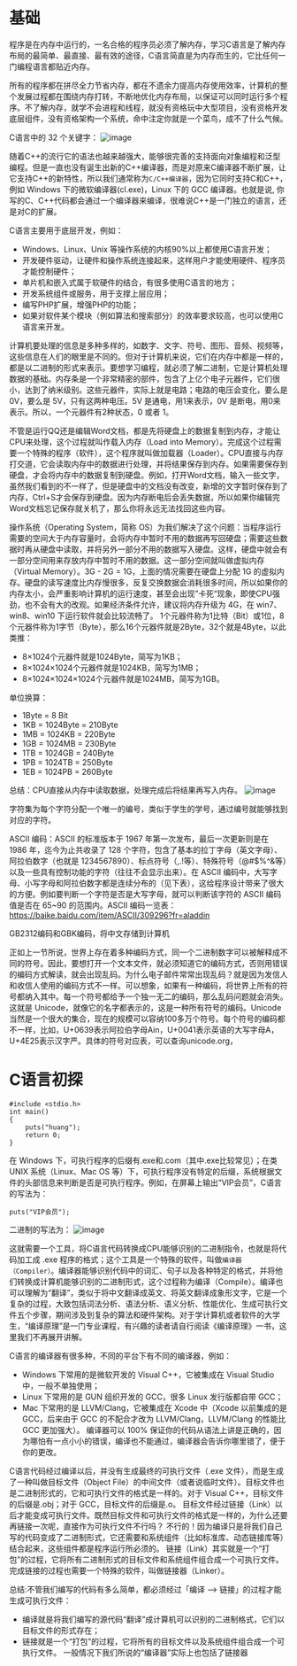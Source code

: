 # 基础
程序是在内存中运行的，一名合格的程序员必须了解内存，学习C语言是了解内存布局的最简单、最直接、最有效的途径，C语言简直是为内存而生的，它比任何一门编程语言都贴近内存。

所有的程序都在拼尽全力节省内存，都在不遗余力提高内存使用效率，计算机的整个发展过程都在围绕内存打转，不断地优化内存布局，以保证可以同时运行多个程序。不了解内存，就学不会进程和线程，就没有资格玩中大型项目，没有资格开发底层组件，没有资格架构一个系统，命中注定你就是一个菜鸟，成不了什么气候。

C语言中的 32 个关键字：
![image](https://user-images.githubusercontent.com/34932312/78112230-83fefd80-7430-11ea-99db-32516e830dbe.png)

随着C++的流行它的语法也越来越强大，能够很完善的支持面向对象编程和泛型编程。但是一直也没有诞生出新的C++编译器，而是对原来C编译器不断扩展，让它支持C++的新特性，所以我们通常称为`C/C++编译器`，因为它同时支持C和C++，例如 Windows 下的微软编译器(cl.exe)，Linux 下的 GCC 编译器。也就是说, 你写的C、C++代码都会通过一个编译器来编译，很难说C++是一门独立的语言，还是对C的扩展。

C语言主要用于底层开发，例如：
- Windows、Linux、Unix 等操作系统的内核90%以上都使用C语言开发；
- 开发硬件驱动，让硬件和操作系统连接起来，这样用户才能使用硬件、程序员才能控制硬件；
- 单片机和嵌入式属于软硬件的结合，有很多使用C语言的地方；
- 开发系统组件或服务，用于支撑上层应用；
- 编写PHP扩展，增强PHP的功能；
- 如果对软件某个模块（例如算法和搜索部分）的效率要求较高，也可以使用C语言来开发。

计算机要处理的信息是多种多样的，如数字、文字、符号、图形、音频、视频等，这些信息在人们的眼里是不同的。但对于计算机来说，它们在内存中都是一样的，都是以二进制的形式来表示。要想学习编程，就必须了解二进制，它是计算机处理数据的基础。内存条是一个非常精密的部件，包含了上亿个电子元器件，它们很小，达到了纳米级别。这些元器件，实际上就是电路；电路的电压会变化，要么是 0V，要么是 5V，只有这两种电压。5V 是通电，用1来表示，0V 是断电，用0来表示。所以，一个元器件有2种状态，0 或者 1。

不管是运行QQ还是编辑Word文档，都是先将硬盘上的数据复制到内存，才能让CPU来处理，这个过程就叫作载入内存（Load into Memory）。完成这个过程需要一个特殊的程序（软件），这个程序就叫做加载器（Loader）。CPU直接与内存打交道，它会读取内存中的数据进行处理，并将结果保存到内存。如果需要保存到硬盘，才会将内存中的数据复制到硬盘。例如，打开Word文档，输入一些文字，虽然我们看到的不一样了，但是硬盘中的文档没有改变，新增的文字暂时保存到了内存，Ctrl+S才会保存到硬盘。因为内存断电后会丢失数据，所以如果你编辑完Word文档忘记保存就关机了，那么你将永远无法找回这些内容。

操作系统（Operating System，简称 OS）为我们解决了这个问题：当程序运行需要的空间大于内存容量时，会将内存中暂时不用的数据再写回硬盘；需要这些数据时再从硬盘中读取，并将另外一部分不用的数据写入硬盘。这样，硬盘中就会有一部分空间用来存放内存中暂时不用的数据。这一部分空间就叫做虚拟内存（Virtual Memory）。3G - 2G = 1G，上面的情况需要在硬盘上分配 1G 的虚拟内存。硬盘的读写速度比内存慢很多，反复交换数据会消耗很多时间，所以如果你的内存太小，会严重影响计算机的运行速度，甚至会出现”卡死“现象，即使CPU强劲，也不会有大的改观。如果经济条件允许，建议将内存升级为 4G，在 win7、win8、win10 下运行软件就会比较流畅了。
1个元器件称为1比特（Bit）或1位，8个元器件称为1字节（Byte），那么16个元器件就是2Byte，32个就是4Byte，以此类推：
- 8×1024个元器件就是1024Byte，简写为1KB；
- 8×1024×1024个元器件就是1024KB，简写为1MB；
- 8×1024×1024×1024个元器件就是1024MB，简写为1GB。

单位换算：
- 1Byte = 8 Bit
- 1KB = 1024Byte = 210Byte
- 1MB = 1024KB = 220Byte
- 1GB = 1024MB = 230Byte
- 1TB = 1024GB = 240Byte
- 1PB = 1024TB = 250Byte
- 1EB = 1024PB = 260Byte

总结：CPU直接从内存中读取数据，处理完成后将结果再写入内存。
![image](https://user-images.githubusercontent.com/34932312/78213555-a2730080-74e5-11ea-8b93-489b21ae41a9.png)

字符集为每个字符分配一个唯一的编号，类似于学生的学号，通过编号就能够找到对应的字符。

ASCII 编码：ASCII 的标准版本于 1967 年第一次发布，最后一次更新则是在 1986 年，迄今为止共收录了 128 个字符，包含了基本的拉丁字母（英文字母）、阿拉伯数字（也就是 1234567890）、标点符号（,.!等）、特殊符号（@#$%^&等）以及一些具有控制功能的字符（往往不会显示出来）。在 ASCII 编码中，大写字母、小写字母和阿拉伯数字都是连续分布的（见下表），这给程序设计带来了很大的方便。例如要判断一个字符是否是大写字母，就可以判断该字符的 ASCII 编码值是否在 65~90 的范围内。ASCII 编码一览表：https://baike.baidu.com/item/ASCII/309296?fr=aladdin

GB2312编码和GBK编码，将中文存储到计算机

正如上一节所说，世界上存在着多种编码方式，同一个二进制数字可以被解释成不同的符号。因此，要想打开一个文本文件，就必须知道它的编码方式，否则用错误的编码方式解读，就会出现乱码。为什么电子邮件常常出现乱码？就是因为发信人和收信人使用的编码方式不一样。可以想象，如果有一种编码，将世界上所有的符号都纳入其中。每一个符号都给予一个独一无二的编码，那么乱码问题就会消失。这就是 Unicode，就像它的名字都表示的，这是一种所有符号的编码。Unicode 当然是一个很大的集合，现在的规模可以容纳100多万个符号。每个符号的编码都不一样，比如，U+0639表示阿拉伯字母Ain，U+0041表示英语的大写字母A，U+4E25表示汉字严。具体的符号对应表，可以查询unicode.org，


# C语言初探
```
#include <stdio.h>
int main() 
{
    puts("huang");
    return 0;
}
```
在 Windows 下，可执行程序的后缀有.exe和.com（其中.exe比较常见）；在类 UNIX 系统（Linux、Mac OS 等）下，可执行程序没有特定的后缀，系统根据文件的头部信息来判断是否是可执行程序。例如，在屏幕上输出“VIP会员”，C语言的写法为：
```
puts("VIP会员");

```
二进制的写法为：
![image](https://user-images.githubusercontent.com/34932312/78223650-d526f400-74f9-11ea-9f4a-99a7fff5a260.png)

这就需要一个工具，将C语言代码转换成CPU能够识别的二进制指令，也就是将代码加工成 .exe 程序的格式；这个工具是一个特殊的软件，叫做`编译器（Compiler）`。编译器能够识别代码中的词汇、句子以及各种特定的格式，并将他们转换成计算机能够识别的二进制形式，这个过程称为编译（Compile）。编译也可以理解为“翻译”，类似于将中文翻译成英文、将英文翻译成象形文字，它是一个复杂的过程，大致包括词法分析、语法分析、语义分析、性能优化、生成可执行文件五个步骤，期间涉及到复杂的算法和硬件架构。对于学计算机或者软件的大学生，“编译原理”是一门专业课程，有兴趣的读者请自行阅读《编译原理》一书，这里我们不再展开讲解。

C语言的编译器有很多种，不同的平台下有不同的编译器，例如：
- Windows 下常用的是微软开发的 Visual C++，它被集成在 Visual Studio 中，一般不单独使用；
- Linux 下常用的是 GUN 组织开发的 GCC，很多 Linux 发行版都自带 GCC；
- Mac 下常用的是 LLVM/Clang，它被集成在 Xcode 中（Xcode 以前集成的是 GCC，后来由于 GCC 的不配合才改为 LLVM/Clang，LLVM/Clang 的性能比 GCC 更加强大）。
编译器可以 100% 保证你的代码从语法上讲是正确的，因为哪怕有一点小小的错误，编译也不能通过，编译器会告诉你哪里错了，便于你的更改。

C语言代码经过编译以后，并没有生成最终的可执行文件（.exe 文件），而是生成了一种叫做目标文件（Object File）的中间文件（或者说临时文件）。目标文件也是二进制形式的，它和可执行文件的格式是一样的。对于 Visual C++，目标文件的后缀是.obj；对于 GCC，目标文件的后缀是.o。
目标文件经过链接（Link）以后才能变成可执行文件。既然目标文件和可执行文件的格式是一样的，为什么还要再链接一次呢，直接作为可执行文件不行吗？
不行的！因为编译只是将我们自己写的代码变成了二进制形式，它还需要和系统组件（比如标准库、动态链接库等）结合起来，这些组件都是程序运行所必须的。
链接（Link）其实就是一个“打包”的过程，它将所有二进制形式的目标文件和系统组件组合成一个可执行文件。完成链接的过程也需要一个特殊的软件，叫做链接器（Linker）。

总结:不管我们编写的代码有多么简单，都必须经过「编译 --> 链接」的过程才能生成可执行文件：
- 编译就是将我们编写的源代码“翻译”成计算机可以识别的二进制格式，它们以目标文件的形式存在；
- 链接就是一个“打包”的过程，它将所有的目标文件以及系统组件组合成一个可执行文件。
一般情况下我们所说的“编译器”实际上也包括了链接器



















